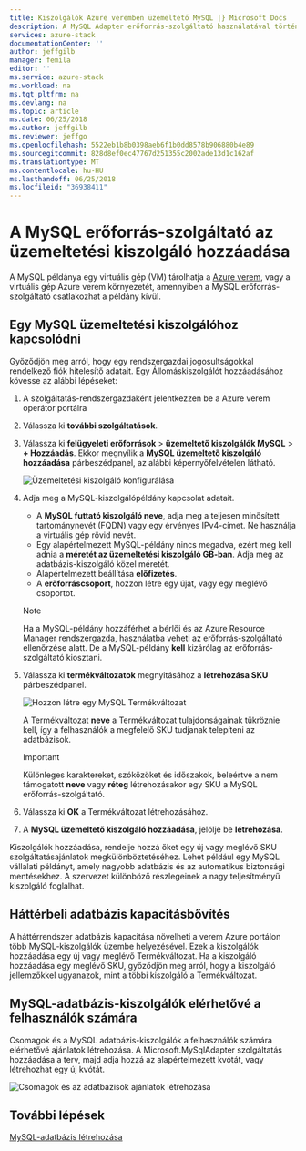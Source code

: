 ```yaml
---
title: Kiszolgálók Azure veremben üzemeltető MySQL |} Microsoft Docs
description: A MySQL Adapter erőforrás-szolgáltató használatával történő üzembe helyezéséhez MySQL példányok hozzáadása
services: azure-stack
documentationCenter: ''
author: jeffgilb
manager: femila
editor: ''
ms.service: azure-stack
ms.workload: na
ms.tgt_pltfrm: na
ms.devlang: na
ms.topic: article
ms.date: 06/25/2018
ms.author: jeffgilb
ms.reviewer: jeffgo
ms.openlocfilehash: 5522eb1b8b0398aeb6f1b0dd8578b906880b4e89
ms.sourcegitcommit: 828d8ef0ec47767d251355c2002ade13d1c162af
ms.translationtype: MT
ms.contentlocale: hu-HU
ms.lasthandoff: 06/25/2018
ms.locfileid: "36938411"
---
```

# <a name="add-hosting-servers-for-the-mysql-resource-provider"></a>A MySQL erőforrás-szolgáltató az üzemeltetési kiszolgáló hozzáadása

A MySQL példánya egy virtuális gép (VM) tárolhatja a [Azure verem](azure-stack-poc.md), vagy a virtuális gép Azure verem környezetét, amennyiben a MySQL erőforrás-szolgáltató csatlakozhat a példány kívül.

## <a name="connect-to-a-mysql-hosting-server"></a>Egy MySQL üzemeltetési kiszolgálóhoz kapcsolódni

Győződjön meg arról, hogy egy rendszergazdai jogosultságokkal rendelkező fiók hitelesítő adatait. Egy Állomáskiszolgálót hozzáadásához kövesse az alábbi lépéseket:

1. A szolgáltatás-rendszergazdaként jelentkezzen be a Azure verem operátor portálra
2. Válassza ki **további szolgáltatások**.
3. Válassza ki **felügyeleti erőforrások** > **üzemeltető kiszolgálók MySQL** > **+ Hozzáadás**. Ekkor megnyílik a **MySQL üzemeltető kiszolgáló hozzáadása** párbeszédpanel, az alábbi képernyőfelvételen látható.

   ![Üzemeltetési kiszolgáló konfigurálása](./media/azure-stack-mysql-rp-deploy/mysql-add-hosting-server-2.png)

4. Adja meg a MySQL-kiszolgálópéldány kapcsolat adatait.

   * A **MySQL futtató kiszolgáló neve**, adja meg a teljesen minősített tartománynevét (FQDN) vagy egy érvényes IPv4-címet. Ne használja a virtuális gép rövid nevét.
   * Egy alapértelmezett MySQL-példány nincs megadva, ezért meg kell adnia a **méretét az üzemeltetési kiszolgáló GB-ban**. Adja meg az adatbázis-kiszolgáló közel méretét.
   * Alapértelmezett beállítása **előfizetés**.
   * A **erőforráscsoport**, hozzon létre egy újat, vagy egy meglévő csoportot.

   > [!NOTE]
   > Ha a MySQL-példány hozzáférhet a bérlői és az Azure Resource Manager rendszergazda, használatba veheti az erőforrás-szolgáltató ellenőrzése alatt. De a MySQL-példány **kell** kizárólag az erőforrás-szolgáltató kiosztani.

5. Válassza ki **termékváltozatok** megnyitásához a **létrehozása SKU** párbeszédpanel.

   ![Hozzon létre egy MySQL Termékváltozat](./media/azure-stack-mysql-rp-deploy/mysql-new-sku.png)

   A Termékváltozat **neve** a Termékváltozat tulajdonságainak tükröznie kell, így a felhasználók a megfelelő SKU tudjanak telepíteni az adatbázisok.

   >[!IMPORTANT]
   >Különleges karaktereket, szóközöket és időszakok, beleértve a nem támogatott **neve** vagy **réteg** létrehozásakor egy SKU a MySQL erőforrás-szolgáltató.

6. Válassza ki **OK** a Termékváltozat létrehozásához.
7. A **MySQL üzemeltető kiszolgáló hozzáadása**, jelölje be **létrehozása**.

Kiszolgálók hozzáadása, rendelje hozzá őket egy új vagy meglévő SKU szolgáltatásajánlatok megkülönböztetéséhez. Lehet például egy MySQL vállalati példányt, amely nagyobb adatbázis és az automatikus biztonsági mentésekhez. A szervezet különböző részlegeinek a nagy teljesítményű kiszolgáló foglalhat.

## <a name="increase-backend-database-capacity"></a>Háttérbeli adatbázis kapacitásbővítés

A háttérrendszer adatbázis kapacitása növelheti a verem Azure portálon több MySQL-kiszolgálók üzembe helyezésével. Ezek a kiszolgálók hozzáadása egy új vagy meglévő Termékváltozat. Ha a kiszolgáló hozzáadása egy meglévő SKU, győződjön meg arról, hogy a kiszolgáló jellemzőkkel ugyanazok, mint a többi kiszolgáló a Termékváltozat.

## <a name="make-mysql-database-servers-available-to-your-users"></a>MySQL-adatbázis-kiszolgálók elérhetővé a felhasználók számára

Csomagok és a MySQL adatbázis-kiszolgálók a felhasználók számára elérhetővé ajánlatok létrehozása. A Microsoft.MySqlAdapter szolgáltatás hozzáadása a terv, majd adja hozzá az alapértelmezett kvótát, vagy létrehozhat egy új kvótát.

![Csomagok és az adatbázisok ajánlatok létrehozása](./media/azure-stack-mysql-rp-deploy/mysql-new-plan.png)

## <a name="next-steps"></a>További lépések

[MySQL-adatbázis létrehozása](azure-stack-mysql-resource-provider-databases.md)